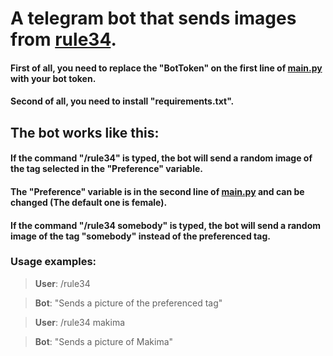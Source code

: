 # A telegram bot that sends images from [rule34](https://rule34.xxx).

#### First of all, you need to replace the "BotToken" on the first line of [main.py](main.py) with your bot token.

#### Second of all, you need to install "requirements.txt".

## The bot works like this:

#### If the command "/rule34" is typed, the bot will send a random image of the tag selected in the "Preference" variable.

#### The "Preference" variable is in the second line of [main.py](main.py) and can be changed (The default one is female).

#### If the command "/rule34 somebody" is typed, the bot will send a random image of the tag "somebody" instead of the preferenced tag.

### Usage examples:

> **User**: /rule34

> **Bot**: "Sends a picture of the preferenced tag"

> **User**: /rule34 makima

> **Bot**: "Sends a picture of Makima"
